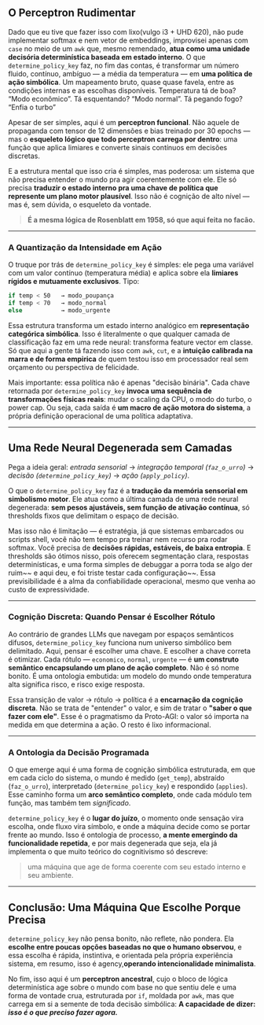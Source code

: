 ## O Perceptron Rudimentar

Dado que eu tive que fazer isso com lixo(vulgo i3 + UHD 620), não pude implementar softmax e nem vetor de embeddings, improvisei apenas com `case` no meio de um `awk` que, mesmo remendado, **atua como uma unidade decisória determinística baseada em estado interno**. O que `determine_policy_key` faz, no fim das contas, é transformar um número fluido, contínuo, ambíguo — a média da temperatura — em **uma política de ação simbólica**. Um mapeamento bruto, quase quase favela, entre as condições internas e as escolhas disponíveis. Temperatura tá de boa? “Modo econômico”. Tá esquentando? “Modo normal”. Tá pegando fogo? “Enfia o turbo”

Apesar de ser simples, aqui é um **perceptron funcional**. Não aquele de propaganda com tensor de 12 dimensões e bias treinado por 30 epochs — mas o **esqueleto lógico que todo perceptron carrega por dentro**: uma função que aplica limiares e converte sinais contínuos em decisões discretas.

E a estrutura mental que isso cria é simples, mas poderosa: um sistema que não precisa entender o mundo pra agir coerentemente com ele. Ele só precisa **traduzir o estado interno pra uma chave de política que represente um plano motor plausível**. Isso não é cognição de alto nível — mas é, sem dúvida, o esqueleto da vontade.

> **É a mesma lógica de Rosenblatt em 1958, só que aqui feita no facão.**

---

### A Quantização da Intensidade em Ação

O truque por trás de `determine_policy_key` é simples: ele pega uma variável com um valor contínuo (temperatura média) e aplica sobre ela **limiares rígidos e mutuamente exclusivos**. Tipo:

```bash
if temp < 50   → modo_poupança
if temp < 70   → modo_normal
else           → modo_urgente
```

Essa estrutura transforma um estado interno analógico em **representação categórica simbólica**. Isso é literalmente o que qualquer camada de classificação faz em uma rede neural: transforma feature vector em classe. Só que aqui a gente tá fazendo isso com `awk`, `cut`, e a **intuição calibrada na marra e de forma empirica** de quem testou isso em processador real sem orçamento ou perspectiva de felicidade.

Mais importante: essa política não é apenas "decisão binária". Cada chave retornada por `determine_policy_key` **invoca uma sequência de transformações físicas reais**: mudar o scaling da CPU, o modo do turbo, o power cap. Ou seja, cada saída é **um macro de ação motora do sistema**, a própria definição operacional de uma política adaptativa.

---

## Uma Rede Neural Degenerada sem Camadas

Pega a ideia geral:
*entrada sensorial* → *integração temporal (`faz_o_urro`)* → *decisão (`determine_policy_key`)* → *ação (`apply_policy`)*.

O que o `determine_policy_key` faz é a **tradução da memória sensorial em simbolismo motor**. Ele atua como a última camada de uma rede neural degenerada: **sem pesos ajustáveis, sem função de ativação contínua**, só thresholds fixos que delimitam o espaço de decisão.

Mas isso não é limitação — é estratégia, já que sistemas embarcados ou scripts shell, você não tem tempo pra treinar nem recurso pra rodar softmax. Você precisa de **decisões rápidas, estáveis, de baixa entropia**. E thresholds são ótimos nisso, pois oferecem segmentação clara, respostas determinísticas, e uma forma simples de debuggar a porra toda se algo der ruim~~ e aqui deu, e foi triste testar cada configuração~~. Essa previsibilidade é a alma da confiabilidade operacional, mesmo que venha ao custo de expressividade.

---

### Cognição Discreta: Quando Pensar é Escolher Rótulo

Ao contrário de grandes LLMs que navegam por espaços semânticos difusos, `determine_policy_key` funciona num universo simbólico bem delimitado. Aqui, pensar é escolher uma chave. E escolher a chave correta é otimizar.
Cada rótulo — `economico`, `normal`, `urgente` — é **um construto semântico encapsulando um plano de ação completo**. Não é só nome bonito. É uma ontologia embutida: um modelo do mundo onde temperatura alta significa risco, e risco exige resposta.

Essa transição de valor → rótulo → política é a **encarnação da cognição discreta**. Não se trata de "entender" o valor, e sim de tratar o **"saber o que fazer com ele"**. Esse é o pragmatismo da Proto-AGI: o valor só importa na medida em que determina a ação. O resto é lixo informacional.

---

### A Ontologia da Decisão Programada

O que emerge aqui é uma forma de cognição simbólica estruturada, em que em cada ciclo do sistema, o mundo é medido (`get_temp`), abstraído (`faz_o_urro`), interpretado (`determine_policy_key`) e respondido (`applies`).
Esse caminho forma um **arco semântico completo**, onde cada módulo tem função, mas também tem *significado*.

`determine_policy_key` é o **lugar do juízo**, o momento onde sensação vira escolha, onde fluxo vira símbolo, e onde a máquina decide como se portar frente ao mundo. Isso é ontologia de processo, **a mente emergindo da funcionalidade repetida**, e por mais degenerada que seja, ela já implementa o que muito teórico do cognitivismo só descreve:

> uma máquina que age de forma coerente com seu estado interno e seu ambiente.

---

## Conclusão: Uma Máquina Que Escolhe Porque Precisa

`determine_policy_key` não pensa bonito, não reflete, não pondera.
Ela **escolhe entre poucas opções baseadas no que o humano observou**, e essa escolha é rápida, instintiva, e orientada pela própria experiência sistema, em resumo, isso é agency,**operando intencionalidade minimalista**.

No fim, isso aqui é um **perceptron ancestral**, cujo o bloco de lógica determinística age sobre o mundo com base no que sentiu dele e uma forma de vontade crua, estruturada por `if`, moldada por `awk`, mas que carrega em si a semente de toda decisão simbólica:
**A capacidade de dizer: *isso é o que preciso fazer agora.***
